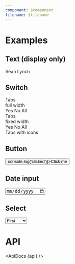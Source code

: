 ```yaml
---
component: $component
filename: $filename
---
```


<script>
  import {
    mdiAccount,
    mdiAccountMultipleOutline,
    mdiAccountOutline,
    mdiChevronDown,
  } from '@mdi/js';

  import api from '$lib/components/Field.svelte?raw&sveld';
  import ApiDocs from '$lib/components/ApiDocs.svelte';

  import Button from '$lib/components/Button.svelte';
  import Field from '$lib/components/Field.svelte';
  import Icon from '$lib/components/Icon.svelte';
  import Preview from '$lib/components/Preview.svelte';
  import SectionDivider from '$lib/components/SectionDivider.svelte';
  import Switch from '$lib/components/Switch.svelte';
  import Tab from '$lib/components/Tab.svelte';
  import Tabs from '$lib/components/Tabs.svelte';
</script>

# Examples

## Text (display only)

<Preview>
  <div class="grid grid-flow-col gap-2">
    <Field label="First Name">Sean</Field>
    <Field label="Last Name">Lynch</Field>
  </div>
</Preview>

## Switch

<Preview>
  <Field label="Is Active" let:id>
    <Switch {id} />
  </Field>
</Preview>

<div class="grid grid-cols-2 gap-2">
  <div>
    <div class="text-lg font-semibold mt-8 ml-2">Tabs</div>
    <div class="text-xs font-semibold text-black/50 mb-1 ml-2">full width</div>
    <Preview>
      <Field label="Is Active">
        <Tabs contained class="w-full">
          <div class="tabList w-full border">
            <Tab>Yes</Tab>
            <Tab>No</Tab>
            <Tab>All</Tab>
          </div>
        </Tabs>
      </Field>
    </Preview>
  </div>

  <div>
    <div class="text-lg font-semibold mt-8 ml-2">Tabs</div>
    <div class="text-xs font-semibold text-black/50 mb-1 ml-2">fixed width</div>
    <Preview>
      <Field label="Is Active">
        <Tabs contained class="w-96">
          <div class="tabList w-full border">
            <Tab>Yes</Tab>
            <Tab>No</Tab>
            <Tab>All</Tab>
          </div>
        </Tabs>
      </Field>
    </Preview>
  </div>

  <div>
    <div class="text-lg font-semibold mt-8 mb-1 ml-2">Tabs with icons</div>
    <Preview>
      <Field label="Is Active">
        <Tabs contained circle>
          <div class="tabList h-12 w-32 border rounded-full">
            <Tab>
              <Icon path={mdiAccount} />
            </Tab>
            <Tab>
              <Icon path={mdiAccountOutline} />
            </Tab>
            <Tab>
              <Icon path={mdiAccountMultipleOutline} />
            </Tab>
          </div>
        </Tabs>
      </Field>
    </Preview>
  </div>
</div>

## Button

<Preview>
  <Field label="Action" let:id>
    <Button {id} on:click={() => console.log('clicked')}>Click me</Button>
  </Field>
</Preview>

## Date input

<Preview>
  <Field label="Date of Birth" let:id>
    <input {id} type="date" class="text-sm w-full outline-none" />
  </Field>
</Preview>

## Select

<Preview>
  <Field label="Position" let:id>
    <select {id} class="text-sm w-full outline-none appearance-none cursor-pointer">
      <option value={1}>First</option>
      <option value={2}>Second</option>
      <option value={3}>Third</option>
      <option value={4}>Fourth</option>
    </select>
    <span slot="append">
      <Icon path={mdiChevronDown} />
    </span>
  </Field>
</Preview>

# API

<ApiDocs {api} />
